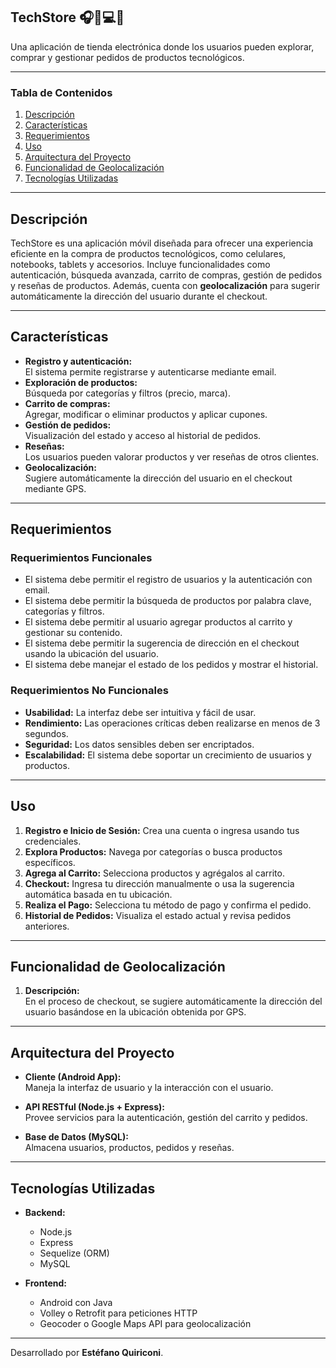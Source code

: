 ## **TechStore**  🎧📱💻✨
Una aplicación de tienda electrónica donde los usuarios pueden explorar, comprar y gestionar pedidos de productos tecnológicos.

---

### **Tabla de Contenidos**  
1. [Descripción](#descripción)  
2. [Características](#características)  
3. [Requerimientos](#requerimientos)  
4. [Uso](#uso)  
6. [Arquitectura del Proyecto](#arquitectura-del-proyecto)  
7. [Funcionalidad de Geolocalización](#funcionalidad-de-geolocalización)  
8. [Tecnologías Utilizadas](#tecnologías-utilizadas)  

---

## **Descripción**  
TechStore es una aplicación móvil diseñada para ofrecer una experiencia eficiente en la compra de productos tecnológicos, como celulares, notebooks, tablets y accesorios. Incluye funcionalidades como autenticación, búsqueda avanzada, carrito de compras, gestión de pedidos y reseñas de productos. Además, cuenta con **geolocalización** para sugerir automáticamente la dirección del usuario durante el checkout.

---

## **Características**  
- **Registro y autenticación:**  
  El sistema permite registrarse y autenticarse mediante email.  
- **Exploración de productos:**  
  Búsqueda por categorías y filtros (precio, marca).  
- **Carrito de compras:**  
  Agregar, modificar o eliminar productos y aplicar cupones.  
- **Gestión de pedidos:**  
  Visualización del estado y acceso al historial de pedidos.  
- **Reseñas:**  
  Los usuarios pueden valorar productos y ver reseñas de otros clientes.  
- **Geolocalización:**  
  Sugiere automáticamente la dirección del usuario en el checkout mediante GPS.

---

## **Requerimientos**  

### **Requerimientos Funcionales**  
- El sistema debe permitir el registro de usuarios y la autenticación con email.  
- El sistema debe permitir la búsqueda de productos por palabra clave, categorías y filtros.  
- El sistema debe permitir al usuario agregar productos al carrito y gestionar su contenido.  
- El sistema debe permitir la sugerencia de dirección en el checkout usando la ubicación del usuario.  
- El sistema debe manejar el estado de los pedidos y mostrar el historial.

### **Requerimientos No Funcionales**  
- **Usabilidad:** La interfaz debe ser intuitiva y fácil de usar.  
- **Rendimiento:** Las operaciones críticas deben realizarse en menos de 3 segundos.  
- **Seguridad:** Los datos sensibles deben ser encriptados.  
- **Escalabilidad:** El sistema debe soportar un crecimiento de usuarios y productos.

---

## **Uso**
1. **Registro e Inicio de Sesión:** Crea una cuenta o ingresa usando tus credenciales.  
2. **Explora Productos:** Navega por categorías o busca productos específicos.  
3. **Agrega al Carrito:** Selecciona productos y agrégalos al carrito.  
4. **Checkout:** Ingresa tu dirección manualmente o usa la sugerencia automática basada en tu ubicación.  
5. **Realiza el Pago:** Selecciona tu método de pago y confirma el pedido.  
6. **Historial de Pedidos:** Visualiza el estado actual y revisa pedidos anteriores.

---

## **Funcionalidad de Geolocalización**

1. **Descripción:**  
   En el proceso de checkout, se sugiere automáticamente la dirección del usuario basándose en la ubicación obtenida por GPS.

---

## **Arquitectura del Proyecto**

- **Cliente (Android App):**  
  Maneja la interfaz de usuario y la interacción con el usuario.

- **API RESTful (Node.js + Express):**  
  Provee servicios para la autenticación, gestión del carrito y pedidos.

- **Base de Datos (MySQL):**  
  Almacena usuarios, productos, pedidos y reseñas.

---

## **Tecnologías Utilizadas**

- **Backend:**  
  - Node.js  
  - Express  
  - Sequelize (ORM)  
  - MySQL

- **Frontend:**  
  - Android con Java  
  - Volley o Retrofit para peticiones HTTP  
  - Geocoder o Google Maps API para geolocalización
---

Desarrollado por **Estéfano Quiriconi**.
